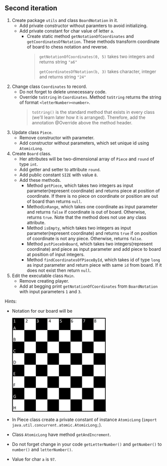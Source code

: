 ## Second iteration 

1. Create package `utils` and class `BoardNotation` in it.
   - Add private constructor without paramters to avoid initializing.
   - Add private constant for char value of letter `a`.
     - Create static method `getNotationOfCoordinates` and `getCoordinatesOfNotation`. 
       These methods transform coordinate of board to chess notation and reverse.
       > `getNotationOfCoordinates(0, 5)` takes two integers and returns string `"a6"` <p>
         `getCoordinatesOfNotation(b, 3)` takes character, integer and returns string `"24"`
2. Change class `Coordinates` to record.
   - Do not forget to delete unnecessary code.
   - Override `toString` in `Coordinates`. Method `toString` returns the string of format `<letterNumber><number>`.
     >`toString()` is the standard method that exists in every class (we'll learn later how it is arranged).
     Therefore, add the annotation @Override above the method header.
3. Update class `Piece`.  
   - Remove constructor with parameter.
   - Add constructor without parameters, which set unique id using `AtomicLong`.
4. Create `Board` class. 
   - Her attributes will be two-dimensional array of `Piece` and `round` of type `int`.
   - Add getter and setter to attribute `round`. 
   - Add public constant `SIZE` with value `8`.
   - Add these methods.
     - Method `getPiece`, which takes two integers as input parameter(represent coordinate) 
       and returns piece at position of coordinate. 
       If there is no piece on coordinate or position are out of board than returns `null`.
     - Method`inRange`, which takes one coordinate as input parameter
       and returns `false` if coordinate is out of board. Otherwise, returns `true`.
       Note that the method does not use any class attribute.
     - Method `isEmpty`, which takes two integers as input parameter(represent coordinate)
       and returns `true` if on position of coordinate is not any piece. Otherwise, returns `false`.
     - Method `putPieceOnBoard`, which takes two integers(represent coordinate) and piece as input parameter
       and add piece to board at position of input integers.
     - Method `findCoordinatesOfPieceById`, which takes id of type `long` as input parameter 
       and return piece with same `id` from board. If it does not exist then return `null`.
5. Edit the executable class `Main`.
   - Remove creating player.
   - Add at begging print `getNotationOfCoordinates` from `BoardNotation` with input parameters `1` and `3`.

Hints:
- Notation for our board will be

    <img src="images/chessboardnotation.png" alt="chessboard" width="300"/>.
- In Piece class create a private constant of instance `AtomicLong` (`import java.util.concurrent.atomic.AtomicLong;`).
- Class `AtomicLong` have method `getAndIncrement`.
- Do not forget change in your code `getLetterNumber()` and `getNumber()` to `number()` and `letterNumber()`.
- Value for char `a` is `97`.
